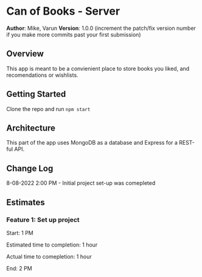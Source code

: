 # Can of Books - Server

**Author**: Mike, Varun
**Version**: 1.0.0 (increment the patch/fix version number if you make more commits past your first submission)

## Overview

This app is meant to be a convienient place to store books you liked, and recomendations or wishlists.

## Getting Started

Clone the repo and run `npm start`

## Architecture

This part of the app uses MongoDB as a database and Express for a REST-ful API.

## Change Log

8-08-2022 2:00 PM - Initial project set-up was comepleted

## Estimates

### Feature 1: Set up project

Start: 1 PM

Estimated time to completion: 1 hour

Actual time to comepletion: 1 hour

End: 2 PM

<!-- ## Credit and Collaborations -->
<!-- Give credit (and a link) to other people or resources that helped you build this application. -->